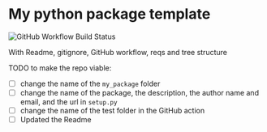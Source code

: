 # My python package template

![GitHub Workflow Build Status](https://github.com/CSDUlm/my-python-package-template/workflows/Continuous%20testing/badge.svg)

With Readme, gitignore, GitHub workflow, reqs and tree structure

TODO to make the repo viable:
- [ ] change the name of the `my_package` folder
- [ ] change the name of the package, the description, the author name and email, and the url in `setup.py`
- [ ] change the name of the test folder in the GitHub action
- [ ] Updated the Readme
